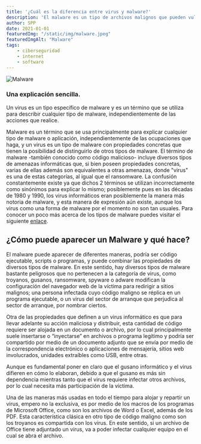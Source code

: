 ```yaml
---
title: '¿Cuál es la diferencia entre virus y malware?'
description: 'El malware es un tipo de archivos malignos que pueden vulnerar un equipo de cómputo. Nosotros te explicamos fácilmente de qué tratan.'
author: SPP
date: 2021-01-01
featuredImg: "/static/img/malware.jpeg"
featuredImgAlt: "Malware"
tags:
    - ciberseguridad
    - internet
    - software
---
```

![Malware](/static/img/malware.jpeg)

### Una explicación sencilla.

Un virus es un tipo específico de malware y es un término que se utiliza para describir cualquier tipo de malware, independientemente de las acciones que realice.

Malware es un término que se usa principalmente para explicar cualquier tipo de malware o aplicación, independientemente de las ocupaciones que haga, y un virus es un tipo de malware con propiedades concretas que tienen la posibilidad de distinguirlo de otros tipos de malware. El término de malware -también conocido como código malicioso- incluye diversos tipos de amenazas informáticas que, si bien poseen propiedades concretas, varias de ellas además son equivalentes a otras amenazas, donde "virus" es una de estas categorías, al igual que el ransomware. La confusión constantemente existe ya que dichos 2 términos se utilizan incorrectamente como sinónimos para explicar lo mismo; posiblemente pues en las décadas de 1980 y 1990, los virus informáticos eran posiblemente la manera más notoria de malware, y esta manera de expresión aún existe, aunque los virus como una forma de malware por el momento no son tan usuales. 
Para conocer un poco más acerca de los tipos de malware puedes visitar el siguiente [enlace](https://www.avast.com/es-es/c-malware#gref).

## ¿Cómo puede aparecer un Malware y qué hace?

El malware puede aparecer de diferentes maneras, podría ser código ejecutable, scripts o programas, y puede combinar las propiedades de diversos tipos de malware. En este sentido, hay diversos tipos de malware bastante peligrosos que no pertenecen a la categoría de virus, como troyanos, gusanos, ransomware, spyware o adware modifican la configuración del navegador web de la víctima para redirigir a sitios malignos; una persona infectada cuyo código maligno se réplica en un programa ejecutable, o un virus del sector de arranque que perjudica al sector de arranque, por nombrar ciertos.

Otra de las propiedades que definen a un virus informático es que para llevar adelante su acción maliciosa y distribuir, esta cantidad de código requiere ser alojada en un documento o archivo, por lo cual principalmente suele insertarse o “inyectarse” en archivos o programa legítimo y podría ser compartido por medio de un documento adjunto que se envía por medio de la correspondencia electrónico o aplicaciones de mensajería, sitios web involucrados, unidades extraíbles como USB, entre otras.

Aunque es fundamental poner en claro que el gusano informático y el virus difieren en cómo lo elaboran, debido a que el gusano es más sin dependencia mientras tanto que el virus requiere infectar otros archivos, por lo cual necesita más participación de la víctima.

Una de las maneras más usadas en todo el tiempo para alojar y repartir un virus, empero no la exclusiva, es por medio de los macros de los programas de Microsoft Office, como son los archivos de Word o Excel, además de los PDF. Esta característica clásica en otro tipo de código maligno como son los troyanos es compartida con los virus. En este sentido, si un archivo de Office tiene adjuntado un virus, va a poder infectar cualquier equipo en el cual se abra el archivo.
